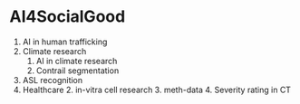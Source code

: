 # AI4SocialGood

1. AI in human trafficking
1. Climate research
   1. AI in climate research
   2. Contrail segmentation 
1. ASL recognition
1. Healthcare
   2. in-vitra cell research
   3. meth-data
   4. Severity rating in CT
  
